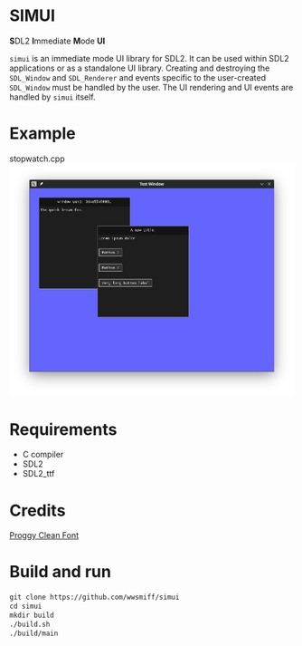# SIMUI

**S**DL2 **I**mmediate **M**ode **UI**

`simui` is an immediate mode UI library for SDL2. It can be used within SDL2 applications or as a standalone UI library.
Creating and destroying the `SDL_Window` and `SDL_Renderer` and events specific to the user-created `SDL_Window`
must be handled by the user. The UI rendering and UI events are handled by `simui` itself.

# Example

stopwatch.cpp
![Image not found.](screenshots/screenshot_1.png)

# Requirements
- C compiler
- SDL2
- SDL2_ttf

# Credits
[Proggy Clean Font](https://www.dafont.com/proggy-clean.font)

# Build and run
```
git clone https://github.com/wwsmiff/simui
cd simui
mkdir build
./build.sh
./build/main
```
